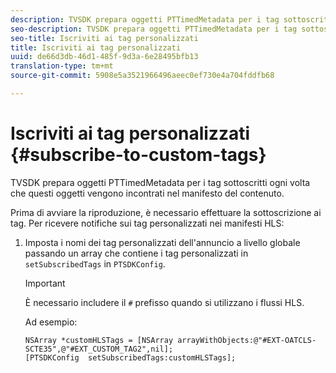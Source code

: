 ```yaml
---
description: TVSDK prepara oggetti PTTimedMetadata per i tag sottoscritti ogni volta che questi oggetti vengono incontrati nel manifesto del contenuto.
seo-description: TVSDK prepara oggetti PTTimedMetadata per i tag sottoscritti ogni volta che questi oggetti vengono incontrati nel manifesto del contenuto.
seo-title: Iscriviti ai tag personalizzati
title: Iscriviti ai tag personalizzati
uuid: de66d3db-46d1-485f-9d3a-6e28495bfb13
translation-type: tm+mt
source-git-commit: 5908e5a3521966496aeec0ef730e4a704fddfb68

---
```



# Iscriviti ai tag personalizzati {#subscribe-to-custom-tags}

TVSDK prepara oggetti PTTimedMetadata per i tag sottoscritti ogni volta che questi oggetti vengono incontrati nel manifesto del contenuto.

Prima di avviare la riproduzione, è necessario effettuare la sottoscrizione ai tag.
Per ricevere notifiche sui tag personalizzati nei manifesti HLS:

1. Imposta i nomi dei tag personalizzati dell&#39;annuncio a livello globale passando un array che contiene i tag personalizzati in `setSubscribedTags` in `PTSDKConfig`.

   >[!IMPORTANT]
   >
   >È necessario includere il `#` prefisso quando si utilizzano i flussi HLS.

   Ad esempio:

   ```
   NSArray *customHLSTags = [NSArray arrayWithObjects:@"#EXT-OATCLS-SCTE35",@"#EXT_CUSTOM_TAG2",nil]; 
   [PTSDKConfig  setSubscribedTags:customHLSTags];
   ```

